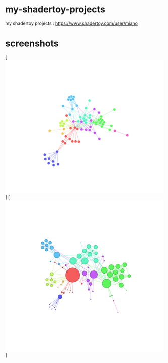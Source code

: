 # my-shadertoy-projects
my shadertoy projects : https://www.shadertoy.com/user/miano
# screenshots
[![screenshot](https://github.com/miano-kamuru/my-shadertoy-projects/blob/main/screenshots/shadertoy_screenshot_1.png)]
[![screenshot](https://github.com/miano-kamuru/my-shadertoy-projects/blob/main/screenshots/shadertoy_screenshot_2.png)]
